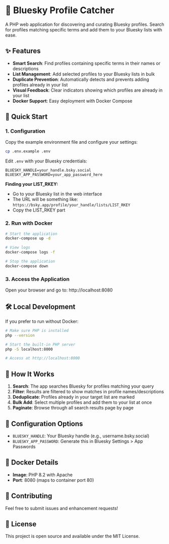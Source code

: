 # 🦋 Bluesky Profile Catcher

A PHP web application for discovering and curating Bluesky profiles. Search for profiles matching specific terms and add them to your Bluesky lists with ease.

## ✨ Features

- **Smart Search**: Find profiles containing specific terms in their names or descriptions
- **List Management**: Add selected profiles to your Bluesky lists in bulk
- **Duplicate Prevention**: Automatically detects and prevents adding profiles already in your list
- **Visual Feedback**: Clear indicators showing which profiles are already in your list
- **Docker Support**: Easy deployment with Docker Compose

## 🚀 Quick Start

### 1. Configuration

Copy the example environment file and configure your settings:

```bash
cp .env.example .env
```

Edit `.env` with your Bluesky credentials:

```env
BLUESKY_HANDLE=your_handle.bsky.social
BLUESKY_APP_PASSWORD=your_app_password_here
```

**Finding your LIST_RKEY:**
- Go to your Bluesky list in the web interface
- The URL will be something like: `https://bsky.app/profile/your_handle/lists/LIST_RKEY`
- Copy the LIST_RKEY part

### 2. Run with Docker

```bash
# Start the application
docker-compose up -d

# View logs
docker-compose logs -f

# Stop the application
docker-compose down
```

### 3. Access the Application

Open your browser and go to: http://localhost:8080

## 🛠️ Local Development

If you prefer to run without Docker:

```bash
# Make sure PHP is installed
php --version

# Start the built-in PHP server
php -S localhost:8000

# Access at http://localhost:8000
```

## 📝 How It Works

1. **Search**: The app searches Bluesky for profiles matching your query
2. **Filter**: Results are filtered to show matches in profile names/descriptions
3. **Deduplicate**: Profiles already in your target list are marked
4. **Bulk Add**: Select multiple profiles and add them to your list at once
5. **Paginate**: Browse through all search results page by page

## 🔧 Configuration Options

- `BLUESKY_HANDLE`: Your Bluesky handle (e.g., username.bsky.social)
- `BLUESKY_APP_PASSWORD`: Generate this in Bluesky Settings > App Passwords

## 🐳 Docker Details

- **Image**: PHP 8.2 with Apache
- **Port**: 8080 (maps to container port 80)

## 🤝 Contributing

Feel free to submit issues and enhancement requests!

## 📄 License

This project is open source and available under the MIT License.
